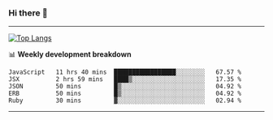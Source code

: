 ### Hi there 👋

-------
[![Top Langs](https://github-readme-stats.vercel.app/api/top-langs/?username=ashish-r)](https://github.com/anuraghazra/github-readme-stats)

📊 **Weekly development breakdown**
<!--START_SECTION:waka-->
```text
JavaScript   11 hrs 40 mins  █████████████████░░░░░░░░   67.57 % 
JSX          2 hrs 59 mins   ████▒░░░░░░░░░░░░░░░░░░░░   17.35 % 
JSON         50 mins         █▒░░░░░░░░░░░░░░░░░░░░░░░   04.92 % 
ERB          50 mins         █▒░░░░░░░░░░░░░░░░░░░░░░░   04.92 % 
Ruby         30 mins         ▓░░░░░░░░░░░░░░░░░░░░░░░░   02.94 % 
```
<!--END_SECTION:waka-->
-------

<!--
**ashish-r/ashish-r** is a ✨ _special_ ✨ repository because its `README.md` (this file) appears on your GitHub profile.

Here are some ideas to get you started:

- 🔭 I’m currently working on ...
- 🌱 I’m currently learning ...
- 👯 I’m looking to collaborate on ...
- 🤔 I’m looking for help with ...
- 💬 Ask me about ...
- 📫 How to reach me: ...
- 😄 Pronouns: ...
- ⚡ Fun fact: ...
-->
